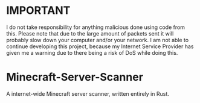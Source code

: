 # IMPORTANT
I do not take responsibility for anything malicious done using code from this.
Please note that due to the large amount of packets sent it will probably slow down your computer
and/or your network.
I am not able to continue developing this project, because my Internet Service Provider
has given me a warning due to there being a risk of DoS while doing this.

# Minecraft-Server-Scanner
A internet-wide Minecraft server scanner, written entirely in Rust.
